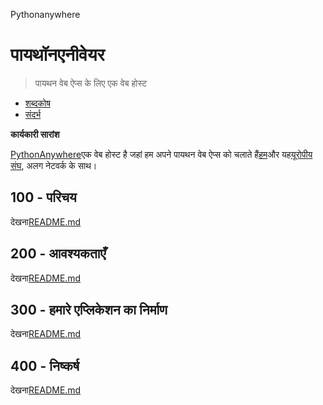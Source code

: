 Pythonanywhere

# पायथॉनएनीवेयर

> पायथन वेब ऐप्स के लिए एक वेब होस्ट

-   [शब्दकोष](./GLOSSARY.md)
-   [संदर्भ](./REFERENCES.md)

**कार्यकारी सारांश**

[PythonAnywhere](https://www.pythonanywhere.com)एक वेब होस्ट है जहां हम अपने पायथन वेब ऐप्स को चलाते हैं[हम](https://www.pythonanywhere.com/user/wvanheemstra/account/)और यह[यूरोपीय संघ](<>), अलग नेटवर्क के साथ।

## 100 - परिचय

देखना[README.md](./100/README.md)

## 200 - आवश्यकताएँ

देखना[README.md](./200/README.md)

## 300 - हमारे एप्लिकेशन का निर्माण

देखना[README.md](./300/README.md)

## 400 - निष्कर्ष

देखना[README.md](./400/README.md)
